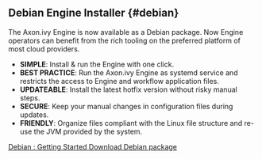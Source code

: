 ## Debian Engine Installer {#debian}

The Axon.ivy Engine is now available as a Debian package. Now Engine operators can benefit from the rich tooling on the preferred platform of most cloud providers.

 * __SIMPLE__: Install & run the Engine with one click.
 * __BEST PRACTICE__: Run the Axon.ivy Engine as systemd service and restricts the access to Engine and workflow application files.
 * __UPDATEABLE__: Install the latest hotfix version without risky manual steps.
 * __SECURE__: Keep your manual changes in configuration files during updates.
 * __FRIENDLY__: Organize files compliant with the Linux file structure and re-use the JVM provided by the system.

<div class="short-links">
	<a href="${docBaseUrl}/engine-guide/getting-started/debian.html" target="_blank" rel="noopener noreferrer">
	  <i class="si si-release"></i> Debian : Getting Started
	</a>
	<a href="/permalink/8.0/axonivy-engine.deb" target="_blank" rel="noopener noreferrer">
	  <i class="si si-download"></i> Download Debian package
	</a>
</div>
